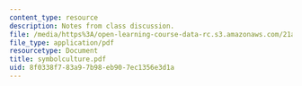 ```yaml
---
content_type: resource
description: Notes from class discussion.
file: /media/https%3A/open-learning-course-data-rc.s3.amazonaws.com/21a-212-myth-ritual-and-symbolism-spring-2004/8f0338f783a97b98eb907ec1356e3d1a_symbolculture.pdf
file_type: application/pdf
resourcetype: Document
title: symbolculture.pdf
uid: 8f0338f7-83a9-7b98-eb90-7ec1356e3d1a
---
```

